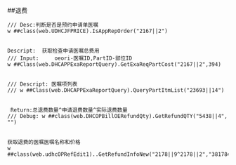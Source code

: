 ##退费

	/// Desc:判断是否是预约申请单医嘱
	w ##class(web.UDHCJFPRICE).IsAppRepOrder("2167||2")


	Descript:  获取检查申请医嘱总费用
	/// Input:     oeori-医嘱ID,PartID-部位ID
	w ##Class(web.DHCAPPExaReportQuery).GetExaReqPartCost("2167||2",394)


	/// Descript: 医嘱项列表
	/// w ##Class(web.DHCAPPExaReportQuery).QueryPartItmList("23693||14")


	 Return:总退费数量^申请退费数量^实际退费数量
	/// Debug: w ##class(web.DHCOPBillOERefundQty).GetRefundQTY("5438||4", "")


	获取退费的医嘱医嘱名称和价格
	w ##class(web.udhcOPRefEdit1)..GetRefundInfoNew("2178||9^2178||2","381784")